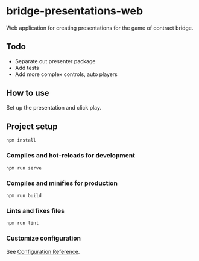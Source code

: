 # bridge-presentations-web

Web application for creating presentations for the game of contract bridge.

## Todo

- Separate out presenter package
- Add tests
- Add more complex controls, auto players

## How to use

Set up the presentation and click play.

## Project setup
```
npm install
```

### Compiles and hot-reloads for development
```
npm run serve
```

### Compiles and minifies for production
```
npm run build
```

### Lints and fixes files
```
npm run lint
```

### Customize configuration
See [Configuration Reference](https://cli.vuejs.org/config/).
